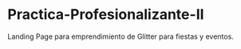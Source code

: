 # Practica-Profesionalizante-II
Landing Page para emprendimiento de Glitter para fiestas y eventos. 
